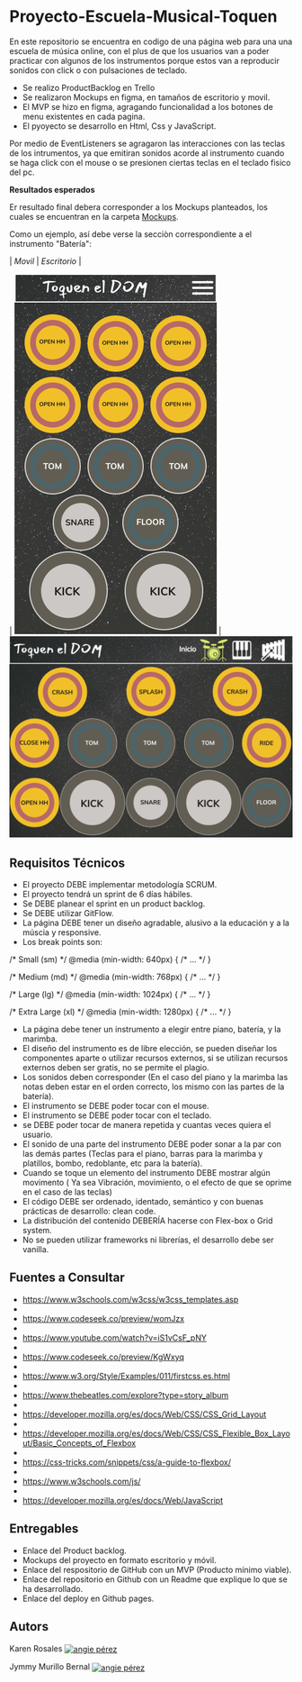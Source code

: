 # Proyecto-Escuela-Musical-Toquen
En este repositorio se encuentra en codigo de una página web para una una escuela de música online, con el plus de que los usuarios van a poder practicar con algunos de los instrumentos porque estos van a reproducir sonidos con click o con pulsaciones de teclado. 

- Se realizo ProductBacklog en Trello
- Se realizaron Mockups en figma, en tamaños de escritorio y movil.
- El MVP se hizo en figma, agragando funcionalidad a los botones de menu existentes en cada pagina.
- El pyoyecto se desarrollo en Html, Css y JavaScript.

Por medio de EventListeners se agragaron las interacciones con las teclas de los intrumentos, ya que emitiran sonidos acorde al instrumento cuando se haga click con el mouse o se presionen ciertas teclas en el teclado fisico del pc.

**Resultados esperados**

Er resultado final debera corresponder a los Mockups planteados, los cuales se encuentran en la carpeta [Mockups](./Mockups).

Como un ejemplo, así debe verse la secciòn correspondiente a el instrumento "Batería":

| *Movil* | *Escritorio* |

| ![Mockup Movil](./Mockups/Movil/Drums_Movil.png) | ![Mockup Escritorio](./Mockups/Escritorio/DRUMS.png)


## Requisitos Técnicos

* El proyecto DEBE implementar metodología SCRUM.
* El proyecto tendrá un sprint de 6 días hábiles.
* Se DEBE planear el sprint en un product backlog.
* Se DEBE utilizar GitFlow.
* La página DEBE tener un diseño agradable, alusivo a la educación y a la múscia y responsive.
* Los break points son:

 /* Small (sm) */ @media (min-width: 640px) { /\* ... \*/ }

 /* Medium (md) */ @media (min-width: 768px) { /\* ... \*/ }
 
 /* Large (lg) */ @media (min-width: 1024px) { /\* ... \*/ }
 
 /* Extra Large (xl) */ @media (min-width: 1280px) { /\* ... \*/ }
 
* La página debe tener un instrumento a elegir entre piano, batería, y la marimba.
* El diseño del instrumento es de libre elección, se pueden diseñar los componentes aparte o utilizar recursos externos, si se utilizan recursos externos deben ser gratis, no se permite el plagio.
* Los sonidos deben corresponder (En el caso del piano y la marimba las notas deben estar en el orden correcto, los mismo con las partes de la batería).
* El instrumento se DEBE poder tocar con el mouse.
* El instrumento se DEBE poder tocar con el teclado.
* se DEBE poder tocar de manera repetida y cuantas veces quiera el usuario.
* El sonido de una parte del instrumento DEBE poder sonar a la par con las demás partes (Teclas para el piano, barras para la marimba y platillos, bombo, redoblante, etc para la batería).
* Cuando se toque un elemento del instrumento DEBE mostrar algún movimento ( Ya sea Vibración,  movimiento, o el efecto de que se oprime en el caso de las teclas)
* El código DEBE ser ordenado, identado, semántico y con buenas prácticas de desarrollo: clean code.
* La distribución del contenido DEBERÍA hacerse con Flex-box o Grid system.
* No se pueden utilizar frameworks ni librerías, el desarrollo debe ser vanilla.

## Fuentes a Consultar

* https://www.w3schools.com/w3css/w3css_templates.asp
* 
* https://www.codeseek.co/preview/womJzx
* 
* https://www.youtube.com/watch?v=iS1vCsF_pNY
* 
* https://www.codeseek.co/preview/KgWxyq
* 
* https://www.w3.org/Style/Examples/011/firstcss.es.html
* 
* https://www.thebeatles.com/explore?type=story_album
* 
* https://developer.mozilla.org/es/docs/Web/CSS/CSS_Grid_Layout
* 
* https://developer.mozilla.org/es/docs/Web/CSS/CSS_Flexible_Box_Layout/Basic_Concepts_of_Flexbox
* 
* https://css-tricks.com/snippets/css/a-guide-to-flexbox/
* 
* https://www.w3schools.com/js/
* 
* https://developer.mozilla.org/es/docs/Web/JavaScript

## Entregables

- Enlace del Product backlog.
- Mockups del proyecto en formato escritorio y móvil.
- Enlace del respositorio de GitHub con un MVP (Producto mínimo viable).
- Enlace del repositorio en Github con un Readme que explique lo que se ha desarrollado.
- Enlace del deploy en Github pages.

## Autors
Karen Rosales <a href="" target="blank"><img align="center" src="https://cdn.jsdelivr.net/npm/simple-icons@3.0.1/icons/linkedin.svg" alt="angie pérez" height="30" width="40"/></a>

Jymmy Murillo Bernal <a href="https://www.linkedin.com/in/murillojymmy/" target="blank"><img align="center" src="https://cdn.jsdelivr.net/npm/simple-icons@3.0.1/icons/linkedin.svg" alt="angie pérez" height="30" width="40"/></a>